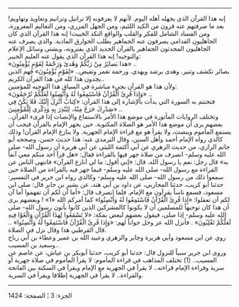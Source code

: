 ------------------------------------------------------------------------

إنه هذا القرآن الذي يجهله أهله اليوم. لأنهم لا يعرفونه إلا تراتيل
وترانيم وتعاويذ وتهاويم! بعد ما صرفتهم عنه قرون من الكيد اللئيم، ومن
الجهل المزري، ومن التعاليم المغرورة، ومن الفساد الشامل للفكر والقلب
والواقع النكد الخبيث! إنه هذا القرآن الذي كان الجاهليون القدامى يصرفون
عنه الجماهير بطلب الخوارق المادية. والذي يصرف عنه الجاهليون المحدثون
الجماهير بالقرآن الجديد الذي يفترونه، وبشتى وسائل الإعلام والتوجيه! إنه
هذا القرآن الذي يقول عنه العليم الخبير:  
«هذا بَصائِرُ مِنْ رَبِّكُمْ وَهُدىً وَرَحْمَةٌ لِقَوْمٍ يُؤْمِنُونَ» ..  
بصائر تكشف وتنير. وهدى يرشد ويهدي. ورحمة تغمر وتفيض.. «لِقَوْمٍ يُؤْمِنُونَ» فهم
الذين يجدون هذا كله في هذا القرآن الكريم..  
ولأن هذا هو القرآن يجيء مباشرة في السياق هذا التوجيه للمؤمنين:  
«وَإِذا قُرِئَ الْقُرْآنُ فَاسْتَمِعُوا لَهُ وَأَنْصِتُوا لَعَلَّكُمْ تُرْحَمُونَ» ..  
فتختتم به السورة التي بدأت بالإشارة إلى هذا القرآن: «كِتابٌ أُنْزِلَ إِلَيْكَ فَلا
يَكُنْ فِي صَدْرِكَ حَرَجٌ مِنْهُ، لِتُنْذِرَ بِهِ وَذِكْرى لِلْمُؤْمِنِينَ» ..  
وتختلف الروايات المأثورة في موضع هذا الأمر بالاستماع والإنصات إذا قرىء
القرآن.. بعضهم يرى أن موضع هذا الأمر هو الصلاة المكتوبة. حين يجهر الإمام
بالقرآن فيجب أن يستمع المأموم وينصت، ولا يقرأ هو مع قراءة الإمام
الجهرية. ولا ينازع الإمام القرآن! وذلك كالذي رواه الإمام أحمد وأهل
السنن، وقال الترمذي عنه: هذا حديث حسن، وصححه أبو حاتم الرازي، من حديث
الزهري عن أبي أكثمة الليثي عن أبي هريرة أن رسول الله- صلى الله عليه
وسلم- انصرف من صلاة جهر فيها بالقراءة فقال: «هل قرأ أحد منكم معي آنفاً
به» قال رجل: نعم يا رسول الله. قال: «إني أقول: ما لي أنازع القرآن»
فانتهى الناس عن القراءة مع رسول الله- صلى الله عليه وسلم- فيما جهر فيه
بالقراءة من الصلاة حين سمعوا ذلك من رسول الله- صلى الله عليه وسلم-
وكالذي رواه ابن جرير في التفسير: حدثنا أبو كريب، حدثنا المحاربي، عن داود
بن أبي هند، عن بشير بن جابر قال: صلى ابن مسعود، فسمع ناساً يقرأون مع
الإمام. فلما انصرف قال: «أما آن لكم أن تفهموا أما آن لكم أن تعقلوا: «إِذا
قُرِئَ الْقُرْآنُ فَاسْتَمِعُوا لَهُ وَأَنْصِتُوا» كما أمركم الله «1» ! وبعضهم يرى أن هذا
كان توجيهاً للمسلمين أن لا يكونوا كالمشركين الذين كانوا يأتون رسول الله-
صلى الله عليه وسلم- إذا صلى، فيقول بعضهم لبعض بمكة: «لا تَسْمَعُوا لِهذَا
الْقُرْآنِ وَالْغَوْا فِيهِ لَعَلَّكُمْ تَغْلِبُونَ» . فأنزل الله عز وجل جواباً لهم: «وَإِذا قُرِئَ
الْقُرْآنُ فَاسْتَمِعُوا لَهُ وَأَنْصِتُوا» .. قال القرطبي هذا وقال نزل في الصلاة.  
روي عن ابن مسعود وأبي هريرة وجابر والزهري وعبيد الله بن عمير وعطاء بن
أبي رباح وسعيد بن المسيب..  
وروى ابن جرير سبباً للنزول قال: حدثنا أبو كريب، حدثنا أبوبكر بن عياش، عن
عاصم عن المسيب.. (1) تختلف المذاهب في قراءة المأموم: لا يقرأ المأموم في
صلاة جهرية أو سرية وقراءة الإمام قراءته.. لا يقرأ في الجهرية مع الإمام
ويقرأ في السكتة بين الفاتحة والقراءة.. لا يقرأ في الجهرية إطلاقا ويقرأ
في السرية.

------------------------------------------------------------------------

الجزء: 3 ¦ الصفحة: 1424
